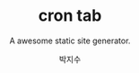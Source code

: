 ---
layout: post
title: cron tab
subtitle: A awesome static site generator.
author: 박지수
categories: 리눅스
---